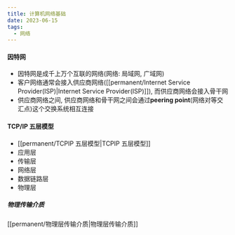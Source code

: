 ```yaml
---
title: 计算机网络基础
date: 2023-06-15
tags:
  - 网络
---
```


#### 因特网
- 因特网是成千上万个互联的网络(网络: 局域网, 广域网)
- 客户网络通常会接入供应商网络([[permanent/Internet Service Provider(ISP)|Internet Service Provider(ISP)]]), 而供应商网络会接入骨干网
- 供应商网络之间, 供应商网络和骨干网之间会通过**peering point**(网络对等交汇点)这个交换系统相互连接

#### TCP/IP 五层模型
- [[permanent/TCPIP 五层模型|TCPIP 五层模型]]
- 应用层
- 传输层
- 网络层
- 数据链路层
- 物理层

##### 物理传输介质
[[permanent/物理层传输介质|物理层传输介质]]